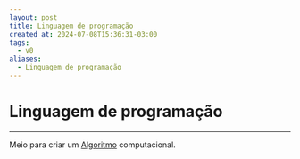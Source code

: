 ```yaml
---
layout: post
title: Linguagem de programação
created_at: 2024-07-08T15:36:31-03:00
tags:
  - v0
aliases:
  - Linguagem de programação
---
```

# Linguagem de programação
---

Meio para criar um [Algoritmo](Algoritmo.md) computacional.